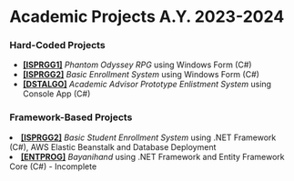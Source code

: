 # Academic Projects A.Y. 2023-2024
<h3>Hard-Coded Projects</h3>
<p> <ul>
  <li><a href ="https://github.com/bakuncwa/acad_proj-ay23-24/tree/main/FBTIS1B_Almirol-Ochotorena_FinalMP"><b>[ISPRGG1]</b></a> <i>Phantom Odyssey RPG</i> using Windows Form (C#)</li>
  <li><a href ="https://github.com/bakuncwa/acad_proj-ay23-24/tree/main/ISPRGG2_FXTIS1B_MMP_ALMIROL_OCHOTORENA"><b>[ISPRGG2]</b></a> <i>Basic Enrollment System</i> using Windows Form (C#)</li>
  <li><a href ="https://github.com/bakuncwa/acad_proj-ay23-24/tree/main/DSTALGO_FinalProject_Group-3"><b>[DSTALGO]</b></a> <i>Academic Advisor Prototype Enlistment System</i> using Console App (C#)</li>
</p> </ul>
<h3>Framework-Based Projects</h3>
  <li><a href =""><b>[ISPRGG2]</b></a> <i>Basic Student Enrollment System</i> using .NET Framework (C#), AWS Elastic Beanstalk and Database Deployment</li>
  <li><a href =""><b>[ENTPROG]</b></a> <i>Bayanihand</i> using .NET Framework and Entity Framework Core (C#) - Incomplete</li>
